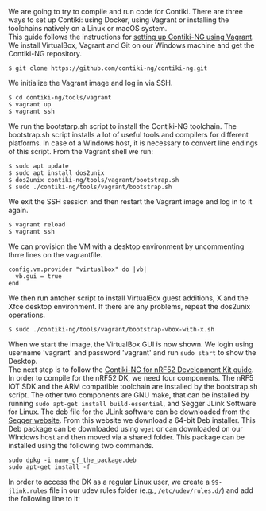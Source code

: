 We are going to try to compile and run code for Contiki. There are three ways to set up Contiki: using Docker, using Vagrant or installing the toolchains natively on a Linux or macOS system. \
This guide follows the instructions for [setting up Contiki-NG using Vagrant](https://github.com/contiki-ng/contiki-ng/wiki/Vagrant).\
We install VirtualBox, Vagrant and Git on our Windows machine and get the Contiki-NG repository.
```
$ git clone https://github.com/contiki-ng/contiki-ng.git
```
We initialize the Vagrant image and log in via SSH.
```
$ cd contiki-ng/tools/vagrant
$ vagrant up
$ vagrant ssh
```
We run the bootstarp.sh script to install the Contiki-NG toolchain. The bootstrap.sh script installs a lot of useful tools and compilers for different platforms. In case of a Windows host, it is necessary to convert line endings of this script. From the Vagrant shell we run:
```
$ sudo apt update
$ sudo apt install dos2unix
$ dos2unix contiki-ng/tools/vagrant/bootstrap.sh
$ sudo ./contiki-ng/tools/vagrant/bootstrap.sh
```
We exit the SSH session and then restart the Vagrant image and log in to it again.
```
$ vagrant reload
$ vagrant ssh
```
We can provision the VM with a desktop environment by uncommenting thrre lines on the vagrantfile. 
```
config.vm.provider "virtualbox" do |vb|
  vb.gui = true
end
```
We then run antoher script to install VirtualBox guest additions, X and the Xfce desktop environment. If there are any problems, repeat the dos2unix operations. 
```
$ sudo ./contiki-ng/tools/vagrant/bootstrap-vbox-with-x.sh
```
When we start the image, the VirtualBox GUI is now shown. We login using username 'vagrant' and password 'vagrant' and run `sudo start` to show the Desktop. \
The next step is to follow the [Contiki-NG for nRF52 Development Kit guide](https://github.com/contiki-ng/contiki-ng/wiki/Platform-nrf52dk).
In order to compile for the nRF52 DK, we need four components. The nRF5 IOT SDK and the ARM compatible toolchain are installed by the bootstrap.sh script. The other two components are GNU make, that can be installed by running `sudo apt-get install build-essential`, and Segger JLink Software for Linux. The deb file for the JLink software can be downloaded from the [Segger website](https://www.segger.com/downloads/jlink/). From this website we download a 64-bit Deb installer. This Deb package can be downloaded using `wget` or can downloaded on our WIndows host and then moved via a shared folder. This package can be installed using the following two commands.
```
sudo dpkg -i name_of_the_package.deb
sudo apt-get install -f
```
In order to access the DK as a regular Linux user, we create a `99-jlink.rules` file in our udev rules folder (e.g., `/etc/udev/rules.d/`) and add the following line to it:
```ATTRS{idProduct}=="1015", ATTRS{idVendor}=="1366", MODE="0666"
```



